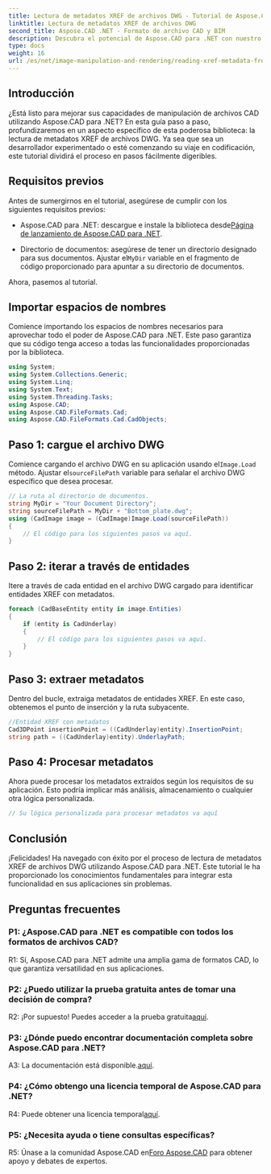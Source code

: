 ```yaml
---
title: Lectura de metadatos XREF de archivos DWG - Tutorial de Aspose.CAD
linktitle: Lectura de metadatos XREF de archivos DWG
second_title: Aspose.CAD .NET - Formato de archivo CAD y BIM
description: Descubra el potencial de Aspose.CAD para .NET con nuestro tutorial paso a paso sobre cómo leer metadatos XREF de archivos DWG.
type: docs
weight: 16
url: /es/net/image-manipulation-and-rendering/reading-xref-metadata-from-dwg/
---
```

## Introducción

¿Está listo para mejorar sus capacidades de manipulación de archivos CAD utilizando Aspose.CAD para .NET? En esta guía paso a paso, profundizaremos en un aspecto específico de esta poderosa biblioteca: la lectura de metadatos XREF de archivos DWG. Ya sea que sea un desarrollador experimentado o esté comenzando su viaje en codificación, este tutorial dividirá el proceso en pasos fácilmente digeribles.

## Requisitos previos

Antes de sumergirnos en el tutorial, asegúrese de cumplir con los siguientes requisitos previos:

-  Aspose.CAD para .NET: descargue e instale la biblioteca desde[Página de lanzamiento de Aspose.CAD para .NET](https://releases.aspose.com/cad/net/).

-  Directorio de documentos: asegúrese de tener un directorio designado para sus documentos. Ajustar el`MyDir` variable en el fragmento de código proporcionado para apuntar a su directorio de documentos.

Ahora, pasemos al tutorial.

## Importar espacios de nombres

Comience importando los espacios de nombres necesarios para aprovechar todo el poder de Aspose.CAD para .NET. Este paso garantiza que su código tenga acceso a todas las funcionalidades proporcionadas por la biblioteca.

```csharp
using System;
using System.Collections.Generic;
using System.Linq;
using System.Text;
using System.Threading.Tasks;
using Aspose.CAD;
using Aspose.CAD.FileFormats.Cad;
using Aspose.CAD.FileFormats.Cad.CadObjects;
```

## Paso 1: cargue el archivo DWG

 Comience cargando el archivo DWG en su aplicación usando el`Image.Load` método. Ajustar el`sourceFilePath` variable para señalar el archivo DWG específico que desea procesar.

```csharp
// La ruta al directorio de documentos.
string MyDir = "Your Document Directory";
string sourceFilePath = MyDir + "Bottom_plate.dwg";
using (CadImage image = (CadImage)Image.Load(sourceFilePath))
{
    // El código para los siguientes pasos va aquí.
}
```

## Paso 2: iterar a través de entidades

Itere a través de cada entidad en el archivo DWG cargado para identificar entidades XREF con metadatos.

```csharp
foreach (CadBaseEntity entity in image.Entities)
{
    if (entity is CadUnderlay)
    {
        // El código para los siguientes pasos va aquí.
    }
}
```

## Paso 3: extraer metadatos

Dentro del bucle, extraiga metadatos de entidades XREF. En este caso, obtenemos el punto de inserción y la ruta subyacente.

```csharp
//Entidad XREF con metadatos
Cad3DPoint insertionPoint = ((CadUnderlay)entity).InsertionPoint;
string path = ((CadUnderlay)entity).UnderlayPath;
```

## Paso 4: Procesar metadatos

Ahora puede procesar los metadatos extraídos según los requisitos de su aplicación. Esto podría implicar más análisis, almacenamiento o cualquier otra lógica personalizada.

```csharp
// Su lógica personalizada para procesar metadatos va aquí
```

## Conclusión

¡Felicidades! Ha navegado con éxito por el proceso de lectura de metadatos XREF de archivos DWG utilizando Aspose.CAD para .NET. Este tutorial le ha proporcionado los conocimientos fundamentales para integrar esta funcionalidad en sus aplicaciones sin problemas.

## Preguntas frecuentes

### P1: ¿Aspose.CAD para .NET es compatible con todos los formatos de archivos CAD?

R1: Sí, Aspose.CAD para .NET admite una amplia gama de formatos CAD, lo que garantiza versatilidad en sus aplicaciones.

### P2: ¿Puedo utilizar la prueba gratuita antes de tomar una decisión de compra?

 R2: ¡Por supuesto! Puedes acceder a la prueba gratuita[aquí](https://releases.aspose.com/).

### P3: ¿Dónde puedo encontrar documentación completa sobre Aspose.CAD para .NET?

 A3: La documentación está disponible.[aquí](https://reference.aspose.com/cad/net/).

### P4: ¿Cómo obtengo una licencia temporal de Aspose.CAD para .NET?

 R4: Puede obtener una licencia temporal[aquí](https://purchase.aspose.com/temporary-license/).

### P5: ¿Necesita ayuda o tiene consultas específicas?

 R5: Únase a la comunidad Aspose.CAD en[Foro Aspose.CAD](https://forum.aspose.com/c/cad/19) para obtener apoyo y debates de expertos.